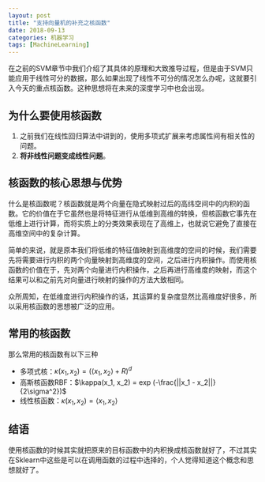 ```yaml
---
layout: post
title: "支持向量机的补充之核函数"
date: 2018-09-13
categories: 机器学习
tags: [MachineLearning]
---
```

在之前的SVM章节中我们介绍了其具体的原理和大致推导过程，但是由于SVM只能应用于线性可分的数据，那么如果出现了线性不可分的情况怎么办呢，这就要引入今天的重点核函数。这种思想将在未来的深度学习中也会出现。

## 为什么要使用核函数
1. 之前我们在线性回归算法中讲到的，使用多项式扩展来考虑属性间有相关性的问题。
2. **将非线性问题变成线性问题**。

## 核函数的核心思想与优势
什么是核函数呢？核函数就是两个向量在隐式映射过后的高纬空间中的内积的函数。它的价值在于它虽然也是将特征进行从低维到高维的转换，但核函数它事先在低维上进行计算，而将实质上的分类效果表现在了高维上，也就说它避免了直接在高维空间中的复杂计算。

简单的来说，就是原本我们将低维的特征值映射到高维度的空间的时候，我们需要先将需要进行内积的两个向量映射到高维度的空间，之后进行内积操作。而使用核函数的价值在于，先对两个向量进行内积操作，之后再进行高维度的映射，而这个结果可以和之前先对向量进行映射的操作的方法大致相同。

众所周知，在低维度进行内积操作的话，其运算的复杂度显然比高维度好很多，所以采用核函数的思想被广泛的应用。

## 常用的核函数
那么常用的核函数有以下三种
- 多项式核：$\kappa(x_1, x_2)=(\langle x_1, x_2 \rangle + R)^d$
- 高斯核函数RBF：$\kappa(x_1, x_2) = exp (-\frac{||x_1 - x_2||}{2\sigma^2})$
- 线性核函数：$\kappa(x_1,x_2) = \langle x_1, x_2 \rangle$

## 结语
使用核函数的时候其实就把原来的目标函数中的内积换成核函数就好了，不过其实在Sklearn中这些是可以在调用函数的过程中选择的，个人觉得知道这个概念和思想就好了。

<script type="text/x-mathjax-config">MathJax.Hub.Config({tex2jax: {inlineMath:[['$','$']]}});</script>
<script type="text/javascript" src="https://cdnjs.cloudflare.com/ajax/libs/mathjax/2.7.1/MathJax.js?config=TeX-AMS-MML_HTMLorMML"></script>
